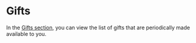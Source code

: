 # Gifts

In the [Gifts section](https://panel.virakcloud.com/accounting/gifts/list), you can view the list of gifts that are periodically made available to you.


<DarkModeImage
  dark-src="/images/guides/en/dark/accounting/gifts.png"
  light-src="/images/guides/en/light/accounting/gifts.png"
  alt="Registration image"
/>
